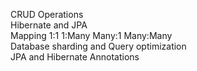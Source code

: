 CRUD Operations <br>
Hibernate and JPA <br>
Mapping 1:1 1:Many Many:1 Many:Many <br>
Database sharding and Query optimization <br>
JPA and Hibernate Annotations <br>
